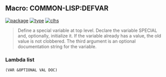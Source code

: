 ## Macro: COMMON-LISP:DEFVAR
[![package](https://img.shields.io/badge/Package-COMMON--LISP-5f9ea0.svg?style=social&colorA=999999)](../) [![type](https://img.shields.io/badge/Type-Macro-5f9ea0.svg?style=social&colorA=999999)](../#macro) [![clhs](https://img.shields.io/badge/CLHS-DEFVAR-5f9ea0.svg?style=social&colorA=999999)](http://www.lispworks.com/documentation/HyperSpec/Body/m_defpar.htm) 

> Define a special variable at top level. Declare the variable
> SPECIAL and, optionally, initialize it. If the variable already has a
> value, the old value is not clobbered. The third argument is an optional
> documentation string for the variable.

### Lambda list
```
(VAR &OPTIONAL VAL DOC)
```
